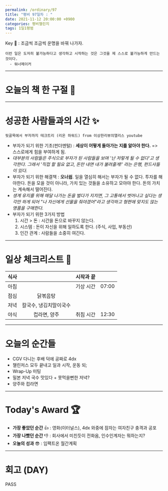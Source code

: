 ```yaml
---
permalink: /ordinary/97
title: "평비 97일차 : "
date: 2021-11-12 20:00:00 +0900
categories: 평비챌린지
tags: 1일1평범
---  
```

Key 🔑 : 조금씩 조금씩 운명을 바꿔 나가자.
```
이런 일은 도저히 불가능하다고 생각하고 시작하는 것은 그것을 제 스스로 불가능하게 만드는 것이다.
  - 워너메이커
```

---
# 오늘의 책 한 구절 📕

---
# 성공한 사람들과의 시간 ✨
`뒷골목에서 부자까지 테크트리 (리온 하워드) from 이상한리뷰의앨리스 youtube`  
- 부자가 되기 위한 기초(펀더멘털) : **세상이 어떻게 돌아가는 지를 알아야 한다.** => 스스로에게 힘을 부여하게 됨.
- *대부분의 사람들은 주식으로 부자가 된 사람들을 보며 '난 저렇게 될 수 없다'고 생각한다. 그래서 '직접 할 필요 없고, 돈만 내면 내가 불려줄게!' 라는 은행, 펀드사들이 있다.*
- 부자가 되기 위한 해결책 : **오너쉽**. 일을 열심히 해서는 부자가 될 수 없다. 투자를 해야한다. 돈을 모을 것이 아니라, 가치 있는 것들을 소유하고 모아야 한다. 돈의 가치는 계속해서 떨어진다.
- *생계 유지를 위해 매달 나가는 돈을 벌다가 지치면, 그 고통에서 벗어나고 싶다는 생각만 하게 되어 "나 자신에게 선물을 줘야겠어"라고 생각하고 형편에 맞지도 않는 명품을 구매한다.*
- 부자가 되기 위한 3가지 방법
  1. 시간 > 돈 : 시간을 돈으로 바꾸지 않는다.
  2. 시스템 : 돈이 자신을 위해 일하도록 한다. (주식, 사업, 부동산)
  3. 인간 관계 : 사람들을 소중히 여긴다.


---
# 일상 체크리스트 📃

| 식사 |  | 시작과 끝 |  |
|:----:|:----:|:----:|:----:|
| 아침 |  | 기상 시간 | 07:00 |
| 점심 | 닭볶음탕 |  |  |
| 저녁 | 칼국수, 냉김치말이국수 |  |  |
| 야식 | 컵라면, 양주 | 취침 시간 | 12:30 |

---
# 오늘의 순간들  
- CGV 다니는 후배 덕에 공짜로 4dx
- 챌린저스 모두 끝내고 일과 시작, 운동 되;
- Wrap-Up 미팅
- 밀본 저녁 국수 맛있다 + 못먹을뻔한 저녁?
- 양주와 컵라면

---
# Today's Award 🏆
- **가장 좋았던 순간** 👍 : 영화(이터널스), 4dx 와중에 잠자는 여자친구 충격과 공포  
- **가장 나빴던 순간** 👎 : 회사에서 미친듯이 전화옴, 인수인계자는 뭐하는지?  
- **오늘의 성과** 😎 : 임팩트온 월간계획  

---
# 회고 (DAY)
PASS